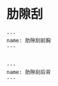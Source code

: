 # 肋隙刮

```{figure} /_static/img/2022-02-06-17-21-01.png
---
name: 肋隙刮前胸
---


```

```{figure} /_static/img/2022-02-06-17-21-22.png
---
name: 肋隙刮后背
---


```